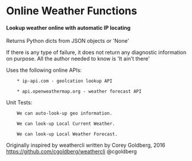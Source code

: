 # Online Weather Functions

#### Lookup weather online with automatic IP locating

Returns Python dicts from JSON objects or 'None' 

If there is any type of failure, it does not return any 
diagnostic information on purpose. All the author needed
to know is 'It ain't there'

Uses the following online APIs:

        * ip-api.com - geolcation lookup API

        * api.openweathermap.org - weather forecast API

Unit Tests:

        We can auto-look-up geo information.

        We can look-up Local Current Weather.

        We can look-up Local Weather Forecast.

Originally inspired by weathercli written by Corey Goldberg, 2016 
https://github.com/cgoldberg/weathercli                @cgoldberg

